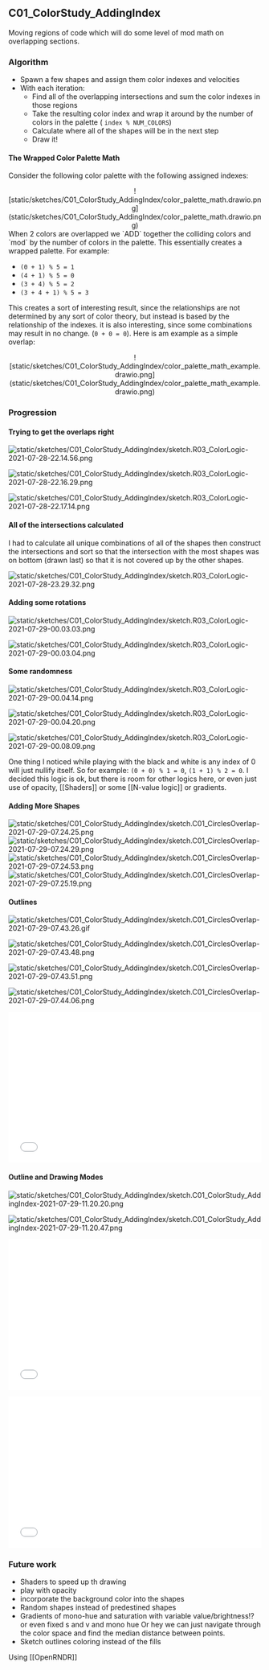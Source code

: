 ## C01_ColorStudy_AddingIndex

Moving regions of code which will do some level of mod math on overlapping sections.

### Algorithm

- Spawn a few shapes and assign them color indexes and velocities
- With each iteration:
	- Find all of the overlapping intersections and sum the color indexes in those regions
	- Take the resulting color index and wrap it around by the number of colors in the palette ( `index % NUM_COLORS`)
	- Calculate where all of the shapes will be in the next step
	- Draw it!

#### The Wrapped Color Palette Math

Consider the following color palette with the following assigned indexes:

<center>
![static/sketches/C01_ColorStudy_AddingIndex/color_palette_math.drawio.png](static/sketches/C01_ColorStudy_AddingIndex/color_palette_math.drawio.png)
</center>
When 2 colors are overlapped we `ADD` together the colliding colors and `mod` by the number of colors in the palette. This essentially creates a wrapped palette. For example:

- `(0 + 1) % 5 = 1`
- `(4 + 1) % 5 = 0`
- `(3 + 4) % 5 = 2`
- `(3 + 4 + 1) % 5 = 3`

This creates a sort of interesting result, since the relationships are not determined by any sort of color theory, but instead is based by the relationship of the indexes. it is also interesting, since some combinations may result in no change. (`0 + 0 = 0`). Here is am example as a simple overlap:

<center>
![static/sketches/C01_ColorStudy_AddingIndex/color_palette_math_example.drawio.png](static/sketches/C01_ColorStudy_AddingIndex/color_palette_math_example.drawio.png)
</center>

### Progression

#### Trying to get the overlaps right

![static/sketches/C01_ColorStudy_AddingIndex/sketch.R03_ColorLogic-2021-07-28-22.14.56.png](static/sketches/C01_ColorStudy_AddingIndex/sketch.R03_ColorLogic-2021-07-28-22.14.56.png)

![static/sketches/C01_ColorStudy_AddingIndex/sketch.R03_ColorLogic-2021-07-28-22.16.29.png](static/sketches/C01_ColorStudy_AddingIndex/sketch.R03_ColorLogic-2021-07-28-22.16.29.png)

![static/sketches/C01_ColorStudy_AddingIndex/sketch.R03_ColorLogic-2021-07-28-22.17.14.png](static/sketches/C01_ColorStudy_AddingIndex/sketch.R03_ColorLogic-2021-07-28-22.17.14.png)

#### All of the intersections calculated

I had to calculate all unique combinations of all of the shapes then construct the intersections and sort so that the intersection with the most shapes was on bottom (drawn last) so that it is not covered up by the other shapes.

![static/sketches/C01_ColorStudy_AddingIndex/sketch.R03_ColorLogic-2021-07-28-23.29.32.png](static/sketches/C01_ColorStudy_AddingIndex/sketch.R03_ColorLogic-2021-07-28-23.29.32.png)


#### Adding some rotations

![static/sketches/C01_ColorStudy_AddingIndex/sketch.R03_ColorLogic-2021-07-29-00.03.03.png](static/sketches/C01_ColorStudy_AddingIndex/sketch.R03_ColorLogic-2021-07-29-00.03.03.png)

![static/sketches/C01_ColorStudy_AddingIndex/sketch.R03_ColorLogic-2021-07-29-00.03.04.png](static/sketches/C01_ColorStudy_AddingIndex/sketch.R03_ColorLogic-2021-07-29-00.03.04.png)

#### Some randomness

![static/sketches/C01_ColorStudy_AddingIndex/sketch.R03_ColorLogic-2021-07-29-00.04.14.png](static/sketches/C01_ColorStudy_AddingIndex/sketch.R03_ColorLogic-2021-07-29-00.04.14.png)

![static/sketches/C01_ColorStudy_AddingIndex/sketch.R03_ColorLogic-2021-07-29-00.04.20.png](static/sketches/C01_ColorStudy_AddingIndex/sketch.R03_ColorLogic-2021-07-29-00.04.20.png)

![static/sketches/C01_ColorStudy_AddingIndex/sketch.R03_ColorLogic-2021-07-29-00.08.09.png](static/sketches/C01_ColorStudy_AddingIndex/sketch.R03_ColorLogic-2021-07-29-00.08.09.png)

One thing I noticed while playing with the black and white is any index of 0 will just nullify itself. So for example: `(0 + 0) % 1 = 0`, `(1 + 1) % 2 = 0`. I decided this logic is ok, but there is room for other logics here, or even just use of opacity, [[Shaders]] or some [[N-value logic]] or gradients. 

#### Adding More Shapes

![static/sketches/C01_ColorStudy_AddingIndex/sketch.C01_CirclesOverlap-2021-07-29-07.24.25.png](static/sketches/C01_ColorStudy_AddingIndex/sketch.C01_CirclesOverlap-2021-07-29-07.24.25.png)
![static/sketches/C01_ColorStudy_AddingIndex/sketch.C01_CirclesOverlap-2021-07-29-07.24.29.png](static/sketches/C01_ColorStudy_AddingIndex/sketch.C01_CirclesOverlap-2021-07-29-07.24.29.png)
![static/sketches/C01_ColorStudy_AddingIndex/sketch.C01_CirclesOverlap-2021-07-29-07.24.53.png](static/sketches/C01_ColorStudy_AddingIndex/sketch.C01_CirclesOverlap-2021-07-29-07.24.53.png)
![static/sketches/C01_ColorStudy_AddingIndex/sketch.C01_CirclesOverlap-2021-07-29-07.25.19.png](static/sketches/C01_ColorStudy_AddingIndex/sketch.C01_CirclesOverlap-2021-07-29-07.25.19.png)

#### Outlines

![static/sketches/C01_ColorStudy_AddingIndex/sketch.C01_CirclesOverlap-2021-07-29-07.43.26.gif](static/sketches/C01_ColorStudy_AddingIndex/sketch.C01_CirclesOverlap-2021-07-29-07.43.26.gif)

![static/sketches/C01_ColorStudy_AddingIndex/sketch.C01_CirclesOverlap-2021-07-29-07.43.48.png](static/sketches/C01_ColorStudy_AddingIndex/sketch.C01_CirclesOverlap-2021-07-29-07.43.48.png)

![static/sketches/C01_ColorStudy_AddingIndex/sketch.C01_CirclesOverlap-2021-07-29-07.43.51.png](static/sketches/C01_ColorStudy_AddingIndex/sketch.C01_CirclesOverlap-2021-07-29-07.43.51.png)

![static/sketches/C01_ColorStudy_AddingIndex/sketch.C01_CirclesOverlap-2021-07-29-07.44.06.png](static/sketches/C01_ColorStudy_AddingIndex/sketch.C01_CirclesOverlap-2021-07-29-07.44.06.png)

<embed src="static/sketches/C01_ColorStudy_AddingIndex/sketch.C01_CirclesOverlap-2021-07-29-07.58.53.mp4" autostart="false" height="300" width="100%"></embed>

#### Outline and Drawing Modes

![static/sketches/C01_ColorStudy_AddingIndex/sketch.C01_ColorStudy_AddingIndex-2021-07-29-11.20.20.png](static/sketches/C01_ColorStudy_AddingIndex/sketch.C01_ColorStudy_AddingIndex-2021-07-29-11.20.20.png)

![static/sketches/C01_ColorStudy_AddingIndex/sketch.C01_ColorStudy_AddingIndex-2021-07-29-11.20.47.png](static/sketches/C01_ColorStudy_AddingIndex/sketch.C01_ColorStudy_AddingIndex-2021-07-29-11.20.47.png)

<embed src="static/sketches/C01_ColorStudy_AddingIndex/sketch.C01_ColorStudy_AddingIndex-2021-07-29-11.19.47.mp4" autostart="false" height="300" width="100%"></embed>

<embed src="static/sketches/C01_ColorStudy_AddingIndex/sketch.C01_ColorStudy_AddingIndex-2021-07-29-11.20.40.mp4" autostart="false" height="300" width="100%"></embed>

### Future work

- Shaders to speed up th drawing
- play with opacity
- incorporate the background color into the shapes
- Random shapes instead of predestined shapes
- Gradients of mono-hue and saturation with variable value/brightness!? or even fixed s and v and mono hue Or hey we can just navigate through the color space and find the median distance between points.	
- Sketch outlines coloring instead of the fills

Using [[OpenRNDR]]